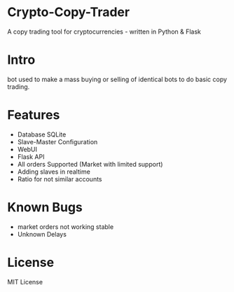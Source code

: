 # Crypto-Copy-Trader
A copy trading tool for cryptocurrencies - written in Python & Flask


# Intro
bot used to make a mass buying or selling of identical bots to do basic copy trading. 

# Features
- Database SQLite
- Slave-Master Configuration
- WebUI
- Flask API
- All orders Supported (Market with limited support)
- Adding slaves in realtime
- Ratio for not similar accounts 

# Known Bugs
- market orders not working stable
- Unknown Delays

# License
MIT License
